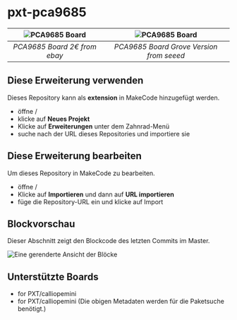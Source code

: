 # pxt-pca9685


| ![PCA9685 Board](https://github.com/MKleinSB/pxt-pca9685/blob/master/2.png "PCA9685 Board") | ![PCA9685 Board](https://github.com/MKleinSB/pxt-pca9685/blob/master/1.png "PCA9685 Board") |
| :----------------------------------------------------------------------------------------------: | :----------------------------------------------------------------------------------------------------: |
|                                            _PCA9685 Board 2€ from ebay_                                            |                                   _PCA9685 Board Grove Version from seeed_                                   |

## Diese Erweiterung verwenden

Dieses Repository kann als **extension** in MakeCode hinzugefügt werden.

* öffne /
* klicke auf **Neues Projekt**
* Klicke auf **Erweiterungen** unter dem Zahnrad-Menü
* suche nach der URL dieses Repositories und importiere sie

## Diese Erweiterung bearbeiten

Um dieses Repository in MakeCode zu bearbeiten.

* öffne /
* Klicke auf **Importieren** und dann auf **URL importieren**
* füge die Repository-URL ein und klicke auf Import

## Blockvorschau

Dieser Abschnitt zeigt den Blockcode des letzten Commits im Master.

![Eine gerenderte Ansicht der Blöcke](https://github.com/mkleinsb/pxt-pca9685/raw/master/.makecode/blocks.png)

## Unterstützte Boards

* for PXT/calliopemini
* for PXT/calliopemini
(Die obigen Metadaten werden für die Paketsuche benötigt.)

